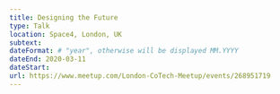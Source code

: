 ```yaml
---
title: Designing the Future
type: Talk
location: Space4, London, UK
subtext:
dateFormat: # "year", otherwise will be displayed MM.YYYY
dateEnd: 2020-03-11
dateStart:
url: https://www.meetup.com/London-CoTech-Meetup/events/268951719
---
```

